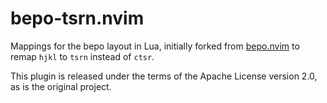 # bepo-tsrn.nvim

Mappings for the bepo layout in Lua, initially forked from
[bepo.nvim](https://github.com/cljoly/bepo.nvim) to remap
`hjkl` to `tsrn` instead of `ctsr`.

This plugin is released under the terms of the Apache License
version 2.0, as is the original project.
